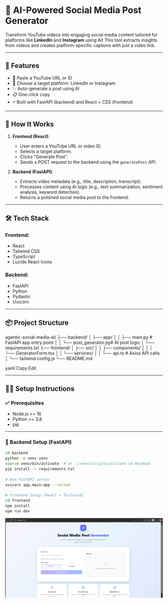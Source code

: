# 🎯 AI-Powered Social Media Post Generator

Transform YouTube videos into engaging social media content tailored for platforms like **LinkedIn** and **Instagram** using AI! This tool extracts insights from videos and creates platform-specific captions with just a video link.

---

## 🚀 Features

- 🎥 Paste a YouTube URL or ID
- 🎯 Choose a target platform: LinkedIn or Instagram
- ✨ Auto-generate a post using AI
- 📋 One-click copy
- ⚡ Built with FastAPI (backend) and React + CSS (frontend)

---

## 🧠 How It Works

1. **Frontend (React)**:
   - User enters a YouTube URL or video ID.
   - Selects a target platform.
   - Clicks “Generate Post”.
   - Sends a POST request to the backend using the `generatePost` API.

2. **Backend (FastAPI)**:
   - Extracts video metadata (e.g., title, description, transcript).
   - Processes content using AI logic (e.g., text summarization, sentiment analysis, keyword detection).
   - Returns a polished social media post to the frontend.

---

## 🛠️ Tech Stack

### Frontend:
- React
- Tailwind CSS
- TypeScript
- Lucide React Icons

### Backend:
- FastAPI
- Python
- Pydantic
- Uvicorn

---

## 📦 Project Structure

agentic-social-media-ai/
├── backend/
│ ├── app/
│ │ ├── main.py # FastAPI app entry point
│ │ └── post_generator.py# AI post logic
│ └── requirements.txt
├── frontend/
│ ├── src/
│ │ ├── components/
│ │ │ └── GeneratorForm.tsx
│ │ └── services/
│ │ └── api.ts # Axios API calls
│ └── tailwind.config.js
└── README.md

yaml
Copy
Edit

---

## 🧑‍💻 Setup Instructions

### ✅ Prerequisites

- Node.js >= 16
- Python >= 3.8
- pip

---

### 🔧 Backend Setup (FastAPI)

```bash
cd backend
python -m venv venv
source venv/bin/activate  # or .\venv\Scripts\activate on Windows
pip install -r requirements.txt

# Run FastAPI server
uvicorn app.main:app --reload

# Frontend Setup (React + Tailwind)
cd frontend
npm install
npm run dev
```

![App Screenshot](./screenshot.png)
